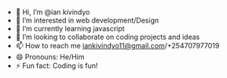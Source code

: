 - 👋 Hi, I’m @ian kivindyo
- 👀 I’m interested in web development/Design
- 🌱 I’m currently learning javascript
- 💞️ I’m looking to collaborate on coding projects and ideas
- 📫 How to reach me iankivindyo11@gmail.com/+254707977019
- 😄 Pronouns: He/Him
- ⚡ Fun fact: Coding is fun!

<!---
ian001-web/ian001-web is a ✨ special ✨ repository because its `README.md` (this file) appears on your GitHub profile.
You can click the Preview link to take a look at your changes.
--->
